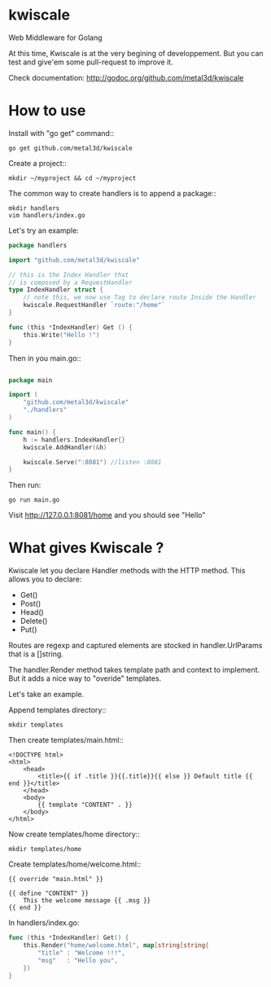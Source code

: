 kwiscale
========

Web Middleware for Golang

At this time, Kwiscale is at the very begining of developpement. But you can test and give'em some pull-request to improve it.


Check documentation: http://godoc.org/github.com/metal3d/kwiscale

How to use
==========

Install with "go get" command::

    go get github.com/metal3d/kwiscale

Create a project::

    mkdir ~/myproject && cd ~/myproject

The common way to create handlers is to append a package::

    mkdir handlers
    vim handlers/index.go


Let's try an example:

```go
package handlers

import "github.com/metal3d/kwiscale"

// this is the Index Handler that
// is composed by a RequestHandler
type IndexHandler struct {
    // note this, we now use Tag to declare route Inside the Handler
    kwiscale.RequestHandler `route:"/home"`
}

func (this *IndexHandler) Get () {
    this.Write("Hello !")
}
```

Then in you main.go::

```go

package main

import (
    "github.com/metal3d/kwiscale"
    "./handlers"
)

func main() {
    h := handlers.IndexHandler{}
    kwiscale.AddHandler(&h)

    kwiscale.Serve(":8081") //listen :8081
}
```


Then run:

    go run main.go


Visit http://127.0.0.1:8081/home and you should see "Hello"


What gives Kwiscale ?
=====================

Kwiscale let you declare Handler methods with the HTTP method. This allows you to declare:

* Get()
* Post()
* Head()
* Delete()
* Put()

Routes are regexp and captured elements are stocked in handler.UrlParams that is a []string.

The handler.Render method takes template path and context to implement. But it adds a nice way to "overide" templates.

Let's take an example. 

Append templates directory::
    
    mkdir templates

Then create templates/main.html::

    <!DOCTYPE html>
    <html>
        <head>
            <title>{{ if .title }}{{.title}}{{ else }} Default title {{ end }}</title>
        </head>
        <body>
            {{ template "CONTENT" . }}
        </body>
    </html>

Now create templates/home directory::
    
    mkdir templates/home

Create templates/home/welcome.html::
    
    {{ override "main.html" }}

    {{ define "CONTENT" }}
        This the welcome message {{ .msg }}
    {{ end }}

In handlers/index.go:

```go
func (this *IndexHandler) Get() {
    this.Render("home/welcome.html", map[string]string{
        "title" : "Welcome !!!",
        "msg"   : "Hello you",
    })
}
```

